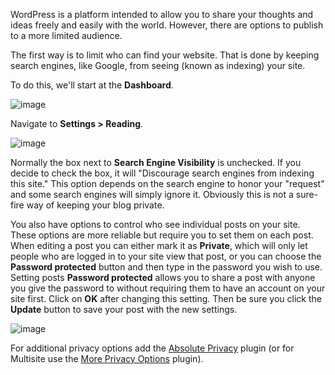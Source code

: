 WordPress is a platform intended to allow you to share your thoughts and ideas freely and easily with the world. However, there are options to publish to a more limited audience.

The first way is to limit who can find your website. That is done by keeping search engines, like Google, from seeing (known as indexing) your site.

To do this, we'll start at the **Dashboard**.

![image](http://i.imgur.com/jFJ72qS.jpg)

Navigate to **Settings > Reading**.

![image](http://i.imgur.com/SD0O3UD.jpg)

Normally the box next to **Search Engine Visibility** is unchecked. If you decide to check the box, it will "Discourage search engines from indexing this site." This option depends on the search engine to honor your "request" and some search engines will simply ignore it. Obviously this is not a sure-fire way of keeping your blog private.

You also have options to control who see individual posts on your site. These options are more reliable but require you to set them on each post. When editing a post you can either mark it as **Private**, which will only let people who are logged in to your site view that post, or you can choose the **Password protected** button and then type in the password you wish to use. Setting posts **Password protected** allows you to share a post with anyone you give the password to without requiring them to have an account on your site first. Click on **OK** after changing this setting. Then be sure you click the **Update** button to save your post with the new settings.

![image](http://i.imgur.com/Yf7tbeV.jpg)

For additional privacy options add the [Absolute Privacy](https://wordpress.org/plugins/absolute-privacy/) plugin (or for Multisite use the [More Privacy Options](https://wordpress.org/plugins/more-privacy-options/) plugin).

<meta property="st:image" content="http://i.imgur.com/Yf7tbeV.jpg">
